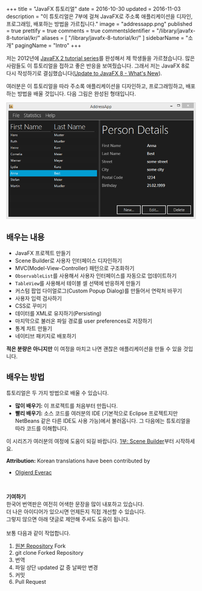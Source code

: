 +++
title = "JavaFX 튜토리얼"
date = 2016-10-30
updated = 2016-11-03
description = "이 튜토리얼은 7부에 걸쳐 JavaFX로 주소록 애플리케이션을 디자인, 프로그래밍, 배포하는 방법을 가르칩니다."
image = "addressapp.png"
published = true
prettify = true
comments = true
commentsIdentifier = "/library/javafx-8-tutorial/kr/"
aliases = [ 
  "/library/javafx-8-tutorial/kr/" 
]
sidebarName = "소개"
pagingName = "Intro"
+++

저는 2012년에 [JavaFX 2 tutorial series](/library/javafx-2-tutorial/)를 완성해서 제 학생들을 가르쳤습니다. 많은 사람들도 이 튜토리얼을 접하고 좋은 반응을 보여줬습니다. 그래서 저는 JavaFX 8로 다시 작성하기로 결심했습니다([Update to JavaFX 8 - What's New](/blog/update-to-javafx-8-whats-new/)).

여러분은 이 튜토리얼을 따라 주소록 애플리케이션을 디자인하고, 프로그래밍하고, 배포하는 방법을 배울 것입니다. 다음 그림은 완성된 형태입니다.

![Screenshot AddressApp](addressapp.png)


## 배우는 내용

* JavaFX 프로젝트 만들기
* Scene Builder로 사용자 인터페이스 디자인하기
* MVC(Model-View-Controller) 패턴으로 구조화하기
* `ObservableList`를 사용해서 사용자 인터페이스를 자동으로 업데이트하기
* `TableView`를 사용해서 테이블 셀 선택에 반응하게 만들기
* 커스텀 팝업 다이얼로그(Custom Popup Dialog)를 만들어서 연락처 바꾸기
* 사용자 입력 검사하기
* CSS로 꾸미기
* 데이터를 XML로 유지하기(Persisting)
* 마지막으로 불러온 파일 경로를 user preferences로 저장하기
* 통계 차트 만들기
* 네이티브 패키지로 배포하기

**적은 분량은 아니지만** 이 여정을 마치고 나면 괜찮은 애플리케이션을 만들 수 있을 것입니다.


## 배우는 방법

튜토리얼은 두 가지 방법으로 배울 수 있습니다.

* **많이 배우기:** 이 프로젝트를 처음부터 만듭니다.
* **빨리 배우기:** 소스 코드를 여러분의 IDE (기본적으로 Eclipse 프로젝트지만 NetBeans 같은 다른 IDE도 사용 가능)에서 불러옵니다. 그 다음에는 튜토리얼을 따라 코드를 이해합니다.

이 시리즈가 여러분의 여정에 도움이 되길 바랍니다. [1부: Scene Builder](/kr/library/javafx-tutorial/part1/)부터 시작하세요.


<div class="alert alert-success">
  <strong><i class="fa fa-trophy"></i> Attribution:</strong> Korean translations have been contributed by
  <ul>
    <li><a href="https://github.com/olgi3rd" class="alert-link">Olgierd Everac</a></li>
  </ul>
  <br>
  <p>
    <strong>기여하기</strong><br>
    한국어 번역판은 여전히 어색한 문장을 많이 내포하고 있습니다.<br>
    더 나은 아이디어가 있으시면 언제든지 직접 개선할 수 있습니다.<br>
    그렇지 않으면 아래 댓글로 제안해 주셔도 도움이 됩니다.<br><br>
    보통 다음과 같이 작업합니다.<br>
  </p>
  <ol>
    <li><a href="https://github.com/marcojakob/code.makery.ch">원본 Repository</a> Fork</li>
    <li>git clone Forked Repository</li>
    <li>번역</li>
    <li>파일 상단 updated 값 중 날짜만 변경</li>
    <li>커밋</li>
    <li>Pull Request</li>
  </ol>
</div>
